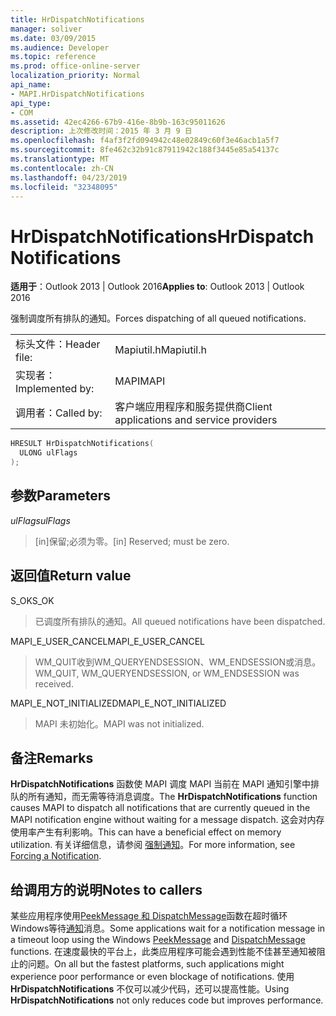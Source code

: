 ```yaml
---
title: HrDispatchNotifications
manager: soliver
ms.date: 03/09/2015
ms.audience: Developer
ms.topic: reference
ms.prod: office-online-server
localization_priority: Normal
api_name:
- MAPI.HrDispatchNotifications
api_type:
- COM
ms.assetid: 42ec4266-67b9-416e-8b9b-163c95011626
description: 上次修改时间：2015 年 3 月 9 日
ms.openlocfilehash: f4af3f2fd094942c48e02849c60f3e46acb1a5f7
ms.sourcegitcommit: 8fe462c32b91c87911942c188f3445e85a54137c
ms.translationtype: MT
ms.contentlocale: zh-CN
ms.lasthandoff: 04/23/2019
ms.locfileid: "32348095"
---
```

# <a name="hrdispatchnotifications"></a><span data-ttu-id="fc8c6-103">HrDispatchNotifications</span><span class="sxs-lookup"><span data-stu-id="fc8c6-103">HrDispatchNotifications</span></span>

  
  
<span data-ttu-id="fc8c6-104">**适用于**：Outlook 2013 | Outlook 2016</span><span class="sxs-lookup"><span data-stu-id="fc8c6-104">**Applies to**: Outlook 2013 | Outlook 2016</span></span> 
  
<span data-ttu-id="fc8c6-105">强制调度所有排队的通知。</span><span class="sxs-lookup"><span data-stu-id="fc8c6-105">Forces dispatching of all queued notifications.</span></span> 
  
|||
|:-----|:-----|
|<span data-ttu-id="fc8c6-106">标头文件：</span><span class="sxs-lookup"><span data-stu-id="fc8c6-106">Header file:</span></span>  <br/> |<span data-ttu-id="fc8c6-107">Mapiutil.h</span><span class="sxs-lookup"><span data-stu-id="fc8c6-107">Mapiutil.h</span></span>  <br/> |
|<span data-ttu-id="fc8c6-108">实现者：</span><span class="sxs-lookup"><span data-stu-id="fc8c6-108">Implemented by:</span></span>  <br/> |<span data-ttu-id="fc8c6-109">MAPI</span><span class="sxs-lookup"><span data-stu-id="fc8c6-109">MAPI</span></span>  <br/> |
|<span data-ttu-id="fc8c6-110">调用者：</span><span class="sxs-lookup"><span data-stu-id="fc8c6-110">Called by:</span></span>  <br/> |<span data-ttu-id="fc8c6-111">客户端应用程序和服务提供商</span><span class="sxs-lookup"><span data-stu-id="fc8c6-111">Client applications and service providers</span></span>  <br/> |
   
```cpp
HRESULT HrDispatchNotifications(
  ULONG ulFlags
);
```

## <a name="parameters"></a><span data-ttu-id="fc8c6-112">参数</span><span class="sxs-lookup"><span data-stu-id="fc8c6-112">Parameters</span></span>

 <span data-ttu-id="fc8c6-113">_ulFlags_</span><span class="sxs-lookup"><span data-stu-id="fc8c6-113">_ulFlags_</span></span>
  
> <span data-ttu-id="fc8c6-114">[in]保留;必须为零。</span><span class="sxs-lookup"><span data-stu-id="fc8c6-114">[in] Reserved; must be zero.</span></span> 
    
## <a name="return-value"></a><span data-ttu-id="fc8c6-115">返回值</span><span class="sxs-lookup"><span data-stu-id="fc8c6-115">Return value</span></span>

<span data-ttu-id="fc8c6-116">S_OK</span><span class="sxs-lookup"><span data-stu-id="fc8c6-116">S_OK</span></span>
  
> <span data-ttu-id="fc8c6-117">已调度所有排队的通知。</span><span class="sxs-lookup"><span data-stu-id="fc8c6-117">All queued notifications have been dispatched.</span></span>
    
<span data-ttu-id="fc8c6-118">MAPI_E_USER_CANCEL</span><span class="sxs-lookup"><span data-stu-id="fc8c6-118">MAPI_E_USER_CANCEL</span></span>
  
> <span data-ttu-id="fc8c6-119">WM_QUIT收到WM_QUERYENDSESSION、WM_ENDSESSION或消息。</span><span class="sxs-lookup"><span data-stu-id="fc8c6-119">WM_QUIT, WM_QUERYENDSESSION, or WM_ENDSESSION was received.</span></span>
    
<span data-ttu-id="fc8c6-120">MAPI_E_NOT_INITIALIZED</span><span class="sxs-lookup"><span data-stu-id="fc8c6-120">MAPI_E_NOT_INITIALIZED</span></span>
  
> <span data-ttu-id="fc8c6-121">MAPI 未初始化。</span><span class="sxs-lookup"><span data-stu-id="fc8c6-121">MAPI was not initialized.</span></span>
    
## <a name="remarks"></a><span data-ttu-id="fc8c6-122">备注</span><span class="sxs-lookup"><span data-stu-id="fc8c6-122">Remarks</span></span>

<span data-ttu-id="fc8c6-123">**HrDispatchNotifications** 函数使 MAPI 调度 MAPI 当前在 MAPI 通知引擎中排队的所有通知，而无需等待消息调度。</span><span class="sxs-lookup"><span data-stu-id="fc8c6-123">The **HrDispatchNotifications** function causes MAPI to dispatch all notifications that are currently queued in the MAPI notification engine without waiting for a message dispatch.</span></span> <span data-ttu-id="fc8c6-124">这会对内存使用率产生有利影响。</span><span class="sxs-lookup"><span data-stu-id="fc8c6-124">This can have a beneficial effect on memory utilization.</span></span> <span data-ttu-id="fc8c6-125">有关详细信息，请参阅 [强制通知](forcing-a-notification.md)。</span><span class="sxs-lookup"><span data-stu-id="fc8c6-125">For more information, see [Forcing a Notification](forcing-a-notification.md).</span></span> 
  
## <a name="notes-to-callers"></a><span data-ttu-id="fc8c6-126">给调用方的说明</span><span class="sxs-lookup"><span data-stu-id="fc8c6-126">Notes to callers</span></span>

<span data-ttu-id="fc8c6-127">某些应用程序使用[PeekMessage 和 DispatchMessage](https://msdn.microsoft.com/library/ms644943.aspx)函数在超时循环Windows等待[通知](https://msdn.microsoft.com/library/ms644934.aspx)消息。</span><span class="sxs-lookup"><span data-stu-id="fc8c6-127">Some applications wait for a notification message in a timeout loop using the Windows [PeekMessage](https://msdn.microsoft.com/library/ms644943.aspx) and [DispatchMessage](https://msdn.microsoft.com/library/ms644934.aspx) functions.</span></span> <span data-ttu-id="fc8c6-128">在速度最快的平台上，此类应用程序可能会遇到性能不佳甚至通知被阻止的问题。</span><span class="sxs-lookup"><span data-stu-id="fc8c6-128">On all but the fastest platforms, such applications might experience poor performance or even blockage of notifications.</span></span> <span data-ttu-id="fc8c6-129">使用 **HrDispatchNotifications** 不仅可以减少代码，还可以提高性能。</span><span class="sxs-lookup"><span data-stu-id="fc8c6-129">Using **HrDispatchNotifications** not only reduces code but improves performance.</span></span> 
  

